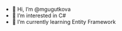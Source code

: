 - 👋 Hi, I’m @mgugutkova
- 👀 I’m interested in C#
- 🌱 I’m currently learning Entity Framework


<!---
mgugutkova/mgugutkova is a ✨ special ✨ repository because its `README.md` (this file) appears on your GitHub profile.
You can click the Preview link to take a look at your changes.
--->
